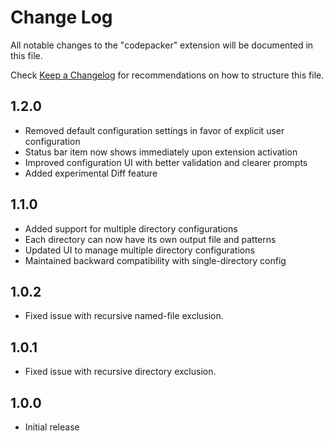 # Change Log

All notable changes to the "codepacker" extension will be documented in this file.

Check [Keep a Changelog](http://keepachangelog.com/) for recommendations on how to structure this file.

## 1.2.0

- Removed default configuration settings in favor of explicit user configuration
- Status bar item now shows immediately upon extension activation
- Improved configuration UI with better validation and clearer prompts
- Added experimental Diff feature

## 1.1.0

- Added support for multiple directory configurations
- Each directory can now have its own output file and patterns
- Updated UI to manage multiple directory configurations
- Maintained backward compatibility with single-directory config

## 1.0.2

- Fixed issue with recursive named-file exclusion.

## 1.0.1

- Fixed issue with recursive directory exclusion.

## 1.0.0

- Initial release
